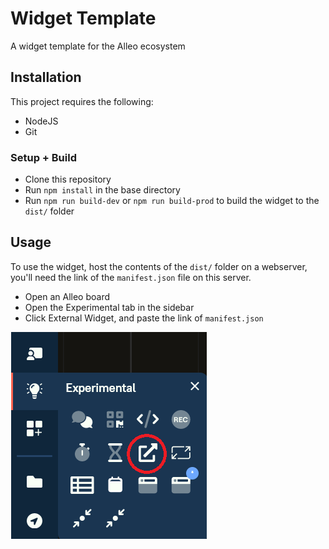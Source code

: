 # Widget Template

A widget template for the Alleo ecosystem

## Installation

This project requires the following:
- NodeJS
- Git

### Setup + Build
- Clone this repository
- Run `npm install` in the base directory
- Run `npm run build-dev` or `npm run build-prod` to build the widget to the `dist/` folder

## Usage

To use the widget, host the contents of the `dist/` folder on a webserver, you'll need the link of the `manifest.json` file on this server.
- Open an Alleo board
- Open the Experimental tab in the sidebar
- Click External Widget, and paste the link of `manifest.json`

![External Panel](assets/external.png)